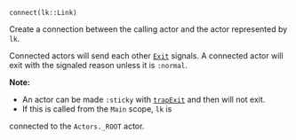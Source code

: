```
connect(lk::Link)
```

Create a connection between the calling actor and  the actor represented by `lk`. 

Connected actors will send each other [`Exit`](@ref)  signals. A connected actor will exit with the signaled reason  unless it is `:normal`.

**Note:**

  * An actor can be made `:sticky` with [`trapExit`](@ref) and then will not exit.
  * If this is called from the `Main` scope, `lk` is

connected to the `Actors._ROOT` actor.
